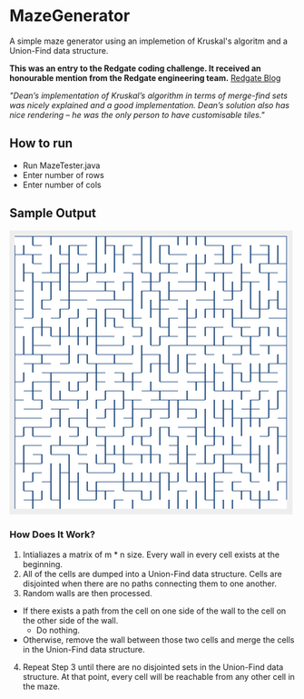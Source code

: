 # MazeGenerator
A simple maze generator using an implemetion of Kruskal's algoritm and a Union-Find data structure.

**This was an entry to the Redgate coding challenge. It received an honourable mention from the Redgate engineering team.** [Redgate Blog](http://www.red-gate.com/blog/building/biggest-challenges-coding-can-also-entertaining) 

*"Dean’s implementation of Kruskal’s algorithm in terms of merge-find sets was nicely explained and a good implementation. Dean’s solution also has nice rendering – he was the only person to have customisable tiles."*

## How to run
* Run MazeTester.java
* Enter number of rows
* Enter number of cols

## Sample Output
<img src="https://raw.githubusercontent.com/Dean-Coakley/MazeGenerator/master/Maze.png">

### How Does It Work?
1. Intialiazes a matrix of m * n size. Every wall in every cell exists at the beginning.
2. All of the cells are dumped into a Union-Find data structure. Cells are disjointed when there are no paths connecting them to one another.
3. Random walls are then processed. 
  * If there exists a path from the cell on one side of the wall to the cell on the other side of the wall.
    * Do nothing.
  * Otherwise, remove the wall between those two cells and merge the cells in the Union-Find data structure.
4. Repeat Step 3 until there are no disjointed sets in the Union-Find data structure. At that point, every cell will be reachable from any other cell in the maze.
